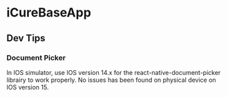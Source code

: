 # iCureBaseApp

## Dev Tips

### Document Picker

In IOS simulator, use IOS version 14.x for the react-native-document-picker librairy to work properly. No issues has been found on physical device on IOS version 15.
